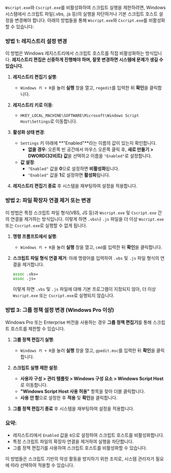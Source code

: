 `Wscript.exe`와 `Cscript.exe`를 비활성화하여 스크립트 실행을 제한하려면, Windows 시스템에서 스크립트 파일(.vbs, .js 등)의 실행을 차단하거나 기본 스크립트 호스트 설정을 변경해야 합니다. 아래의 방법들을 통해 `Wscript.exe`와 `Cscript.exe`를 비활성화할 수 있습니다:

### 방법 1: **레지스트리 설정 변경**
이 방법은 Windows 레지스트리에서 스크립트 호스트를 직접 비활성화하는 방식입니다. **레지스트리 편집은 신중하게 진행해야 하며, 잘못 변경하면 시스템에 문제가 생길 수 있습니다.** 

1. **레지스트리 편집기 실행**:
   - `Windows 키 + R`을 눌러 **실행** 창을 열고, `regedit`를 입력한 뒤 **확인**을 클릭합니다.

2. **레지스트리 키로 이동**:
   - `HKEY_LOCAL_MACHINE\SOFTWARE\Microsoft\Windows Script Host\Settings`로 이동합니다.

3. **활성화 상태 변경**:
   - `Settings` 키 아래에 **"Enabled"**라는 이름의 값이 있는지 확인합니다.
     - **없을 경우**: 오른쪽 빈 공간에서 마우스 오른쪽 클릭 후, **새로 만들기 > DWORD(32비트) 값**을 선택하고 이름을 `"Enabled"`로 설정합니다.
   - **값 설정**:
     - `"Enabled"` 값을 **0**으로 설정하면 **비활성화**됩니다.
     - `"Enabled"` 값을 **1**로 설정하면 **활성화**됩니다.

4. **레지스트리 편집기 종료** 후 시스템을 재부팅하여 설정을 적용합니다.

### 방법 2: **파일 확장자 연결 제거 또는 변경**
이 방법은 특정 스크립트 파일 형식(VBS, JS 등)과 `Wscript.exe` 및 `Cscript.exe` 간의 연결을 제거하는 방식입니다. 이렇게 하면 `.vbs`나 `.js` 파일을 더 이상 `Wscript.exe` 또는 `Cscript.exe`로 실행할 수 없게 됩니다.

1. **명령 프롬프트에서 실행**:
   - `Windows 키 + R`을 눌러 **실행** 창을 열고, `cmd`를 입력한 뒤 **확인**을 클릭합니다.
   
2. **스크립트 파일 형식 연결 제거**:
   아래 명령어를 입력하여 `.vbs` 및 `.js` 파일 형식의 연결을 제거합니다.
   ```cmd
   assoc .vbs=
   assoc .js=
   ```

   이렇게 하면 `.vbs` 및 `.js` 파일에 대해 기본 프로그램이 지정되지 않아, 더 이상 `Wscript.exe` 또는 `Cscript.exe`로 실행되지 않습니다.

### 방법 3: **그룹 정책 설정 변경 (Windows Pro 이상)**
Windows Pro 또는 Enterprise 버전을 사용하는 경우 **그룹 정책 편집기**를 통해 스크립트 호스트를 제한할 수 있습니다.

1. **그룹 정책 편집기 실행**:
   - `Windows 키 + R`을 눌러 **실행** 창을 열고, `gpedit.msc`를 입력한 뒤 **확인**을 클릭합니다.

2. **스크립트 실행 제한 설정**:
   - **사용자 구성 > 관리 템플릿 > Windows 구성 요소 > Windows Script Host**로 이동합니다.
   - **"Windows Script Host 사용 허용"** 항목을 찾아 더블 클릭합니다.
   - **사용 안 함**으로 설정한 후 **적용** 및 **확인**을 클릭합니다.

3. **그룹 정책 편집기 종료** 후 시스템을 재부팅하여 설정을 적용합니다.

### 요약:
- 레지스트리에서 `Enabled` 값을 `0`으로 설정하여 스크립트 호스트를 비활성화합니다.
- 특정 스크립트 파일의 확장자 연결을 제거하여 실행을 차단합니다.
- 그룹 정책 편집기를 사용하여 스크립트 호스트를 비활성화할 수 있습니다.

이 방법들은 스크립트 기반의 악성 활동을 방지하기 위한 조치로, 시스템 관리자가 필요에 따라 선택하여 적용할 수 있습니다.
